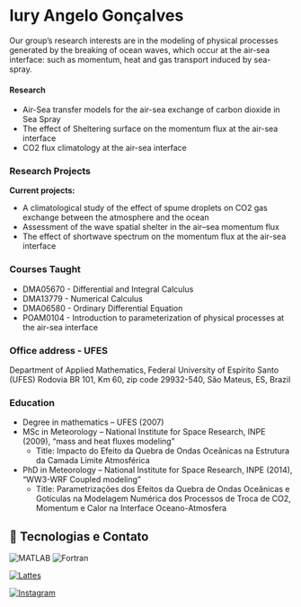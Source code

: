 

# Iury Angelo Gonçalves
Our group’s research interests are  in the modeling of physical processes generated by the breaking of ocean waves, which occur at the air-sea interface: such as  momentum, heat and gas transport induced by sea-spray.


#### Research
 - Air-Sea transfer models for the air-sea exchange of carbon dioxide in Sea Spray
 - The effect of Sheltering surface on the momentum flux at the air-sea interface
 - CO2 flux climatology at the air-sea interface

### Research Projects
**Current projects:**
- A climatological study of the effect of spume droplets on CO2 gas exchange between the atmosphere and the ocean
- Assessment of the wave spatial shelter in the air–sea momentum flux
- The effect of shortwave spectrum on the momentum flux at the air-sea interface


### Courses Taught
- DMA05670 - Differential and Integral Calculus
- DMA13779 - Numerical Calculus
- DMA06580 - Ordinary Differential Equation
- POAM0104 - Introduction to parameterization of physical processes at the air-sea interface





### Office address - UFES

Department of Applied Mathematics, Federal University of Espírito Santo (UFES) 
Rodovia BR 101, Km 60, zip code 29932-540, São Mateus, ES, Brazil



### Education

   - Degree in mathematics – UFES (2007)
   - MSc in Meteorology – National Institute for Space Research, INPE (2009), “mass and heat fluxes modeling”
     -  Title: Impacto do Efeito da Quebra de Ondas Oceânicas na Estrutura da Camada Limite Atmosférica
   - PhD in Meteorology – National Institute for Space Research, INPE (2014), “WW3-WRF Coupled modeling”
        - Title: Parametrizações dos Efeitos da Quebra de Ondas Oceânicas e Gotículas na Modelagem Numérica dos Processos de Troca de CO2, Momentum e Calor na Interface Oceano-Atmosfera



## 🚀 Tecnologias e Contato

![MATLAB](https://img.shields.io/badge/MATLAB-0076A8?style=for-the-badge&logo=mathworks&logoColor=white)
![Fortran](https://img.shields.io/badge/Fortran-734F96?style=for-the-badge&logo=fortran&logoColor=white)

[![Lattes](https://img.shields.io/badge/Lattes-004080?style=for-the-badge&logo=data:image/svg+xml;base64,PHN2ZyB3aWR0aD0iNjQ4IiBoZWlnaHQ9IjY0OCIgdmlld0JveD0iMCAwIDY0OCA2NDgiIHhtbG5zPSJodHRwOi8vd3d3LnczLm9yZy8yMDAwL3N2ZyI+PGNpcmNsZSBjeD0iMzI0IiBjeT0iMzI0IiByPSIzMjQiIGZpbGw9IiMwMDQwODAiIC8+PC9zdmc+) ](http://lattes.cnpq.br/4877304814912378)

[![Instagram](https://img.shields.io/badge/@seu_usuario-Instagram-E4405F?style=for-the-badge&logo=instagram&logoColor=white)](https://www.instagram.com/iury.angelo)


